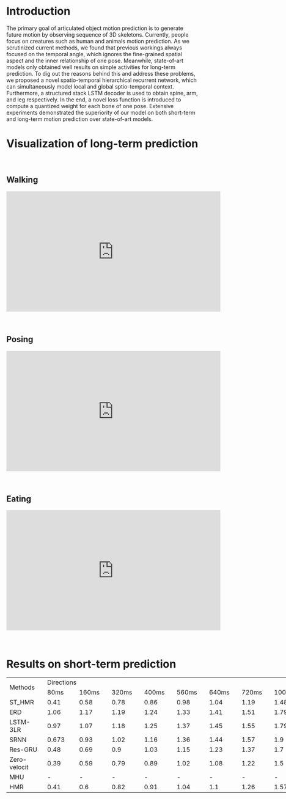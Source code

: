 # Introduction
The primary goal of articulated object motion prediction is to generate future motion by observing sequence of 3D skeletons. Currently, people focus on creatures such as human and animals motion prediction. As we scrutinized current methods, we found that previous workings always focused on the temporal angle, which ignores the fine-grained spatial aspect and the inner relationship of one pose. Meanwhile, state-of-art models only obtained well results on simple activities for long-term prediction. To dig out the reasons behind this and address these problems, we proposed a novel spatio-temporal hierarchical recurrent network, which can simultaneously model local and global sptio-temporal context. Furthermore, a structured stack LSTM decoder is used to obtain spine, arm, and leg respectively. In the end, a novel loss function is introduced to compute a quantized weight for each bone of one pose. Extensive experiments demonstrated the superiority of our model on both short-term and long-term motion prediction over state-of-art models.

# Visualization of long-term prediction

&nbsp;&nbsp;

## Walking


<center><iframe width="560" height="315" src="https://www.youtube.com/embed/4Z1IWTl-_7w" frameborder="0" allow="accelerometer; autoplay; encrypted-media; gyroscope; picture-in-picture" allowfullscreen></iframe></center>

&nbsp;

## Posing


<center><iframe width="560" height="315" src="https://www.youtube.com/embed/UptXczFf6Ro" frameborder="0" allow="accelerometer; autoplay; encrypted-media; gyroscope; picture-in-picture" allowfullscreen></iframe></center>

&nbsp;

## Eating


<center><iframe width="560" height="315" src="https://www.youtube.com/embed/Scur-WShQ5Y" frameborder="0" allow="accelerometer; autoplay; encrypted-media; gyroscope; picture-in-picture" allowfullscreen></iframe></center>

&nbsp;

# Results on short-term prediction

<!--[if !excel]>　　<![endif]-->
<!--下列信息由 Microsoft Excel 的发布为网页向导生成。-->
<!--如果同一条目从 Excel 中重新发布，则所有位于 DIV 标记之间的信息均将被替换。-->
<!----------------------------->
<!--“从 EXCEL 发布网页”向导开始-->
<!----------------------------->

<div id="工作簿1_25555" align=center x:publishsource="Excel">

<table border=0 cellpadding=0 cellspacing=0 width=783 style='border-collapse:
 collapse;table-layout:fixed;width:585pt'>
 <col width=87 span=9 style='width:65pt'>
 <tr height=21 style='height:16.0pt'>
  <td rowspan=2 height=42 class=xl69 width=87 style='height:32.0pt;width:65pt'>Methods</td>
  <td colspan=8 class=xl68 width=696 style='border-left:none;width:520pt'>Directions</td>
 </tr>
 <tr height=21 style='height:16.0pt'>
  <td height=21 class=xl68 style='height:16.0pt;border-top:none;border-left:
  none'>80ms</td>
  <td class=xl68 style='border-top:none;border-left:none'>160ms</td>
  <td class=xl68 style='border-top:none;border-left:none'>320ms</td>
  <td class=xl68 style='border-top:none;border-left:none'>400ms</td>
  <td class=xl68 style='border-top:none;border-left:none'>560ms</td>
  <td class=xl68 style='border-top:none;border-left:none'>640ms</td>
  <td class=xl68 style='border-top:none;border-left:none'>720ms</td>
  <td class=xl68 style='border-top:none;border-left:none'>1000ms</td>
 </tr>
 <tr height=21 style='height:16.0pt'>
  <td height=21 class=xl70 style='height:16.0pt;border-top:none'>ST_HMR</td>
  <td class=xl66 style='border-top:none;border-left:none'>0.41</td>
  <td class=xl66 style='border-top:none;border-left:none'>0.58</td>
  <td class=xl66 style='border-top:none;border-left:none'>0.78</td>
  <td class=xl66 style='border-top:none;border-left:none'>0.86</td>
  <td class=xl66 style='border-top:none;border-left:none'>0.98</td>
  <td class=xl66 style='border-top:none;border-left:none'>1.04</td>
  <td class=xl66 style='border-top:none;border-left:none'>1.19</td>
  <td class=xl66 style='border-top:none;border-left:none'>1.48</td>
 </tr>
 <tr height=21 style='height:16.0pt'>
  <td height=21 class=xl70 style='height:16.0pt;border-top:none'>ERD</td>
  <td class=xl68 style='border-top:none;border-left:none'>1.06</td>
  <td class=xl68 style='border-top:none;border-left:none'>1.17</td>
  <td class=xl68 style='border-top:none;border-left:none'>1.19</td>
  <td class=xl68 style='border-top:none;border-left:none'>1.24</td>
  <td class=xl68 style='border-top:none;border-left:none'>1.33</td>
  <td class=xl68 style='border-top:none;border-left:none'>1.41</td>
  <td class=xl68 style='border-top:none;border-left:none'>1.51</td>
  <td class=xl68 style='border-top:none;border-left:none'>1.79</td>
 </tr>
 <tr height=21 style='height:16.0pt'>
  <td height=21 class=xl70 style='height:16.0pt;border-top:none'>LSTM-3LR</td>
  <td class=xl68 style='border-top:none;border-left:none'>0.97</td>
  <td class=xl68 style='border-top:none;border-left:none'>1.07</td>
  <td class=xl68 style='border-top:none;border-left:none'>1.18</td>
  <td class=xl68 style='border-top:none;border-left:none'>1.25</td>
  <td class=xl68 style='border-top:none;border-left:none'>1.37</td>
  <td class=xl68 style='border-top:none;border-left:none'>1.45</td>
  <td class=xl68 style='border-top:none;border-left:none'>1.55</td>
  <td class=xl68 style='border-top:none;border-left:none'>1.79</td>
 </tr>
 <tr height=21 style='height:16.0pt'>
  <td height=21 class=xl70 style='height:16.0pt;border-top:none'>SRNN</td>
  <td class=xl68 style='border-top:none;border-left:none'>0.673</td>
  <td class=xl68 style='border-top:none;border-left:none'>0.93</td>
  <td class=xl68 style='border-top:none;border-left:none'>1.02</td>
  <td class=xl68 style='border-top:none;border-left:none'>1.16</td>
  <td class=xl68 style='border-top:none;border-left:none'>1.36</td>
  <td class=xl68 style='border-top:none;border-left:none'>1.44</td>
  <td class=xl68 style='border-top:none;border-left:none'>1.57</td>
  <td class=xl68 style='border-top:none;border-left:none'>1.9</td>
 </tr>
 <tr height=21 style='height:16.0pt'>
  <td height=21 class=xl70 style='height:16.0pt;border-top:none'>Res-GRU</td>
  <td class=xl68 style='border-top:none;border-left:none'>0.48</td>
  <td class=xl68 style='border-top:none;border-left:none'>0.69</td>
  <td class=xl68 style='border-top:none;border-left:none'>0.9</td>
  <td class=xl68 style='border-top:none;border-left:none'>1.03</td>
  <td class=xl68 style='border-top:none;border-left:none'>1.15</td>
  <td class=xl68 style='border-top:none;border-left:none'>1.23</td>
  <td class=xl68 style='border-top:none;border-left:none'>1.37</td>
  <td class=xl68 style='border-top:none;border-left:none'>1.7</td>
 </tr>
 <tr height=21 style='height:16.0pt'>
  <td height=21 class=xl70 style='height:16.0pt;border-top:none'>Zero-velocit<span
  style='display:none'>y</span></td>
  <td class=xl68 style='border-top:none;border-left:none'>0.39</td>
  <td class=xl68 style='border-top:none;border-left:none'>0.59</td>
  <td class=xl68 style='border-top:none;border-left:none'>0.79</td>
  <td class=xl68 style='border-top:none;border-left:none'>0.89</td>
  <td class=xl68 style='border-top:none;border-left:none'>1.02</td>
  <td class=xl68 style='border-top:none;border-left:none'>1.08</td>
  <td class=xl68 style='border-top:none;border-left:none'>1.22</td>
  <td class=xl68 style='border-top:none;border-left:none'>1.5</td>
 </tr>
 <tr height=21 style='height:16.0pt'>
  <td height=21 class=xl70 style='height:16.0pt;border-top:none'>MHU</td>
  <td class=xl68 style='border-top:none;border-left:none'>-</td>
  <td class=xl68 style='border-top:none;border-left:none'>-</td>
  <td class=xl68 style='border-top:none;border-left:none'>-</td>
  <td class=xl68 style='border-top:none;border-left:none'>-</td>
  <td class=xl68 style='border-top:none;border-left:none'>-</td>
  <td class=xl68 style='border-top:none;border-left:none'>-</td>
  <td class=xl68 style='border-top:none;border-left:none'>-</td>
  <td class=xl68 style='border-top:none;border-left:none'>-</td>
 </tr>
 <tr height=21 style='height:16.0pt'>
  <td height=21 class=xl70 style='height:16.0pt;border-top:none'>HMR</td>
  <td class=xl65 style='border-top:none;border-left:none'>0.41</td>
  <td class=xl67 style='border-top:none;border-left:none'>0.6</td>
  <td class=xl67 style='border-top:none;border-left:none'>0.82</td>
  <td class=xl67 style='border-top:none;border-left:none'>0.91</td>
  <td class=xl67 style='border-top:none;border-left:none'>1.04</td>
  <td class=xl67 style='border-top:none;border-left:none'>1.1</td>
  <td class=xl67 style='border-top:none;border-left:none'>1.26</td>
  <td class=xl67 style='border-top:none;border-left:none'>1.57</td>
 </tr>
 <![if supportMisalignedColumns]>
 <tr height=0 style='display:none'>
  <td width=87 style='width:65pt'></td>
  <td width=87 style='width:65pt'></td>
  <td width=87 style='width:65pt'></td>
  <td width=87 style='width:65pt'></td>
  <td width=87 style='width:65pt'></td>
  <td width=87 style='width:65pt'></td>
  <td width=87 style='width:65pt'></td>
  <td width=87 style='width:65pt'></td>
  <td width=87 style='width:65pt'></td>
 </tr>
 <![endif]>
</table>

</div>


<!----------------------------->
<!--“从 EXCEL 发布网页”向导结束-->
<!----------------------------->